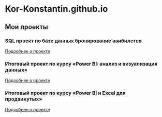 # Kor-Konstantin.github.io
## Мои проекты
  ### SQL проект по базе данных бронирование авибилетов
  [Подробнее о проекте](https://github.com/Kor-Konstantin/Kor-Konstantin.github.io/tree/d42415181856b8d5ed4eba8402fc3f7f5d9c6297/projects/SQL%20project)
  
  ### Итоговый проект по курсу «Power BI: анализ и визуализация данных»
  [Подробнее о проекте](/projects/Dashbord_PBI)
  
  ### Итоговый проект по курсу «Power BI и Excel для продвинутых»
  [Подробнее о проекте](/projects/Dashbord_PBI_2)
